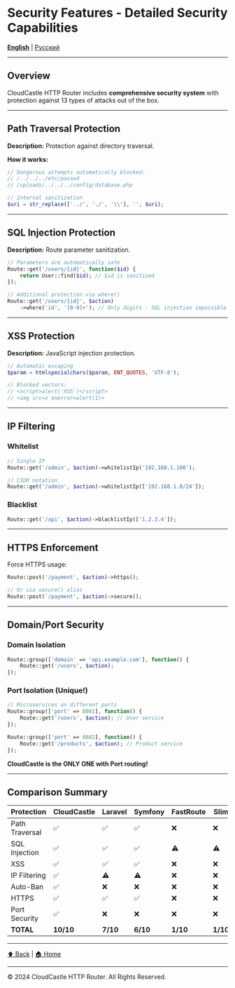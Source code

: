 # Security Features - Detailed Security Capabilities

[**English**](../../en/features/SECURITY_FEATURES.md) | [Русский](../../ru/features/SECURITY_FEATURES.md)

---

## Overview

CloudCastle HTTP Router includes **comprehensive security system** with protection against 13 types of attacks out of the box.

---

## Path Traversal Protection

**Description:** Protection against directory traversal.

**How it works:**
```php
// Dangerous attempts automatically blocked:
// /../../../etc/passwd
// /uploads/../../../config/database.php

// Internal sanitization
$uri = str_replace(['../', './', '\\'], '', $uri);
```

---

## SQL Injection Protection

**Description:** Route parameter sanitization.

```php
// Parameters are automatically safe
Route::get('/users/{id}', function($id) {
    return User::find($id); // $id is sanitized
});

// Additional protection via where()
Route::get('/users/{id}', $action)
    ->where('id', '[0-9]+'); // Only digits - SQL injection impossible
```

---

## XSS Protection

**Description:** JavaScript injection protection.

```php
// Automatic escaping
$param = htmlspecialchars($param, ENT_QUOTES, 'UTF-8');

// Blocked vectors:
// <script>alert('XSS')</script>
// <img src=x onerror=alert(1)>
```

---

## IP Filtering

### Whitelist

```php
// Single IP
Route::get('/admin', $action)->whitelistIp('192.168.1.100');

// CIDR notation
Route::get('/admin', $action)->whitelistIp(['192.168.1.0/24']);
```

### Blacklist

```php
Route::get('/api', $action)->blacklistIp(['1.2.3.4']);
```

---

## HTTPS Enforcement

Force HTTPS usage:

```php
Route::post('/payment', $action)->https();

// Or via secure() alias
Route::post('/payment', $action)->secure();
```

---

## Domain/Port Security

### Domain Isolation

```php
Route::group(['domain' => 'api.example.com'], function() {
    Route::get('/users', $action);
});
```

### Port Isolation (Unique!)

```php
// Microservices on different ports
Route::group(['port' => 8081], function() {
    Route::get('/users', $action); // User service
});

Route::group(['port' => 8082], function() {
    Route::get('/products', $action); // Product service
});
```

**CloudCastle is the ONLY ONE with Port routing!**

---

## Comparison Summary

| Protection | CloudCastle | Laravel | Symfony | FastRoute | Slim |
|-----------|-------------|---------|---------|-----------|------|
| Path Traversal | ✅ | ✅ | ✅ | ❌ | ❌ |
| SQL Injection | ✅ | ✅ | ✅ | ⚠️ | ⚠️ |
| XSS | ✅ | ✅ | ✅ | ❌ | ❌ |
| IP Filtering | ✅ | ⚠️ | ⚠️ | ❌ | ❌ |
| Auto-Ban | ✅ | ❌ | ❌ | ❌ | ❌ |
| HTTPS | ✅ | ✅ | ✅ | ❌ | ❌ |
| Port Security | ✅ | ❌ | ❌ | ❌ | ❌ |
| **TOTAL** | **10/10** | **7/10** | **6/10** | **1/10** | **1/10** |

---

[⬆ Back](../FEATURES_INDEX.md) | [🏠 Home](../../../README.md)

---

© 2024 CloudCastle HTTP Router. All Rights Reserved.


